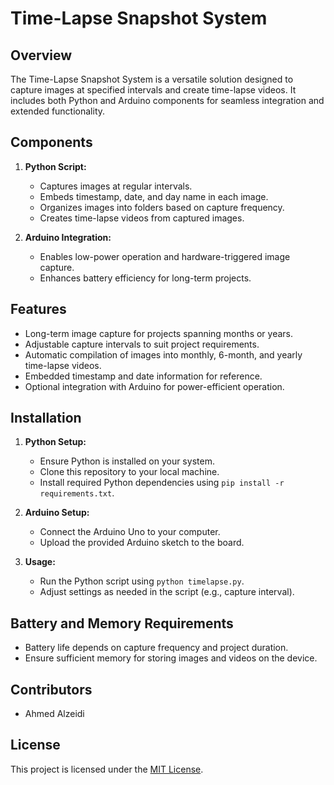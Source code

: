 # Time-Lapse Snapshot System

## Overview
The Time-Lapse Snapshot System is a versatile solution designed to capture images at specified intervals and create time-lapse videos. It includes both Python and Arduino components for seamless integration and extended functionality.

## Components
1. **Python Script:**
   - Captures images at regular intervals.
   - Embeds timestamp, date, and day name in each image.
   - Organizes images into folders based on capture frequency.
   - Creates time-lapse videos from captured images.

2. **Arduino Integration:**
   - Enables low-power operation and hardware-triggered image capture.
   - Enhances battery efficiency for long-term projects.

## Features
- Long-term image capture for projects spanning months or years.
- Adjustable capture intervals to suit project requirements.
- Automatic compilation of images into monthly, 6-month, and yearly time-lapse videos.
- Embedded timestamp and date information for reference.
- Optional integration with Arduino for power-efficient operation.

## Installation
1. **Python Setup:**
   - Ensure Python is installed on your system.
   - Clone this repository to your local machine.
   - Install required Python dependencies using `pip install -r requirements.txt`.

2. **Arduino Setup:**
   - Connect the Arduino Uno to your computer.
   - Upload the provided Arduino sketch to the board.

3. **Usage:**
   - Run the Python script using `python timelapse.py`.
   - Adjust settings as needed in the script (e.g., capture interval).

## Battery and Memory Requirements
- Battery life depends on capture frequency and project duration.
- Ensure sufficient memory for storing images and videos on the device.

## Contributors
- Ahmed Alzeidi

## License
This project is licensed under the [MIT License](LICENSE).

